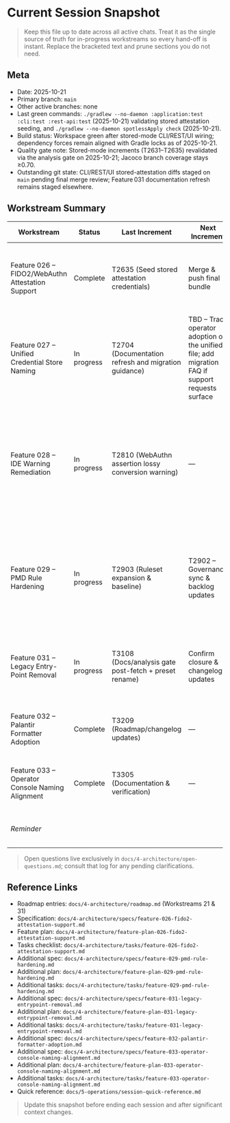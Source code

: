 # Current Session Snapshot

> Keep this file up to date across all active chats. Treat it as the single source of truth for in-progress workstreams so every hand-off is instant. Replace the bracketed text and prune sections you do not need.

## Meta
- Date: 2025-10-21
- Primary branch: `main`
- Other active branches: none
- Last green commands: `./gradlew --no-daemon :application:test :cli:test :rest-api:test` (2025-10-21) validating stored attestation seeding, and `./gradlew --no-daemon spotlessApply check` (2025-10-21).
- Build status: Workspace green after stored-mode CLI/REST/UI wiring; dependency forces remain aligned with Gradle locks as of 2025-10-21.
- Quality gate note: Stored-mode increments (T2631–T2635) revalidated via the analysis gate on 2025-10-21; Jacoco branch coverage stays ≥0.70.
- Outstanding git state: CLI/REST/UI stored-attestation diffs staged on `main` pending final merge review; Feature 031 documentation refresh remains staged elsewhere.

## Workstream Summary
| Workstream | Status | Last Increment | Next Increment | Notes |
|------------|--------|----------------|----------------|-------|
| Feature 026 – FIDO2/WebAuthn Attestation Support | Complete | T2635 (Seed stored attestation credentials) | Merge & push final bundle | Stored-mode flow delivered CLI `seed-attestations`, REST `/api/v1/webauthn/attestations/seed`, metadata fetch endpoints, and operator UI selectors backed by MapDB; spec/plan/tasks now marked complete and analysis gate closed 2025-10-21. |
| Feature 027 – Unified Credential Store Naming | In progress | T2704 (Documentation refresh and migration guidance) | TBD – Track operator adoption of the unified file; add migration FAQ if support requests surface | Factory/CLI/REST defaults anchored to `credentials.db`; legacy fallback checks removed, docs now instruct manual migration for existing stores. |
| Feature 028 – IDE Warning Remediation | In progress | T2810 (WebAuthn assertion lossy conversion warning) | — | Spec/plan/tasks added, Option B locked, TOTP constructors cleaned, WebAuthn attestation/REST metadata assertions updated; CLI/REST tests assert generated OTPs, Selenium suites verify inline/replay controls, full `spotlessApply check` passes; 2025-10-19 clarifications implemented (DTO extraction + SpotBugs annotation export); rest-api dependency lock refreshed to align `checker-qual` 3.51.1 with Gradle force. |
| Feature 029 – PMD Rule Hardening | In progress | T2903 (Ruleset expansion & baseline) | T2902 – Governance sync & backlog updates | PMD toolVersion bumped to 7.17.0 with dependency locks refreshed via `--write-locks`; legacy `AssignmentInOperand` findings in CLI `MaintenanceCli`, core `CborDecoder`/`SimpleJson`, and core-ocra `OcraReplayVerifierBenchmark` have been refactored and `./gradlew --no-daemon pmdMain pmdTest` now passes; NonExhaustiveSwitch added permanently with green `pmdMain pmdTest` + `spotlessApply check`. |
| Feature 031 – Legacy Entry-Point Removal | In progress | T3108 (Docs/analysis gate post-fetch + preset rename) | Confirm closure & changelog updates | WebAuthn presets now use W3C fixture identifiers, the legacy generator sample is gone, docs/knowledge map refreshed, HtmlUnit fetch polyfill enabled within Selenium suites, and targeted UI suites plus `spotlessApply check` reran 2025-10-19. |
| Feature 032 – Palantir Formatter Adoption | Complete | T3209 (Roadmap/changelog updates) | — | Palantir Java Format 2.78.0 is now enforced via Spotless + hooks, all JVM sources were reformatted, roadmap/changelog updated, and Feature 032 artefacts retained for traceability. |
| Feature 033 – Operator Console Naming Alignment | Complete | T3305 (Documentation & verification) | — | Controller, telemetry logger, replay endpoint, and UI assets renamed to `OperatorConsole*`; targeted `:rest-api:test` and `spotlessApply check` rerun 2025-10-21, telemetry now logs `event=ui.console.replay`. |
| _Reminder_ |  |  |  | Keep this table limited to active workstreams; move completed features to the roadmap instead of tracking them here. |

> Open questions live exclusively in `docs/4-architecture/open-questions.md`; consult that log for any pending clarifications.

## Reference Links
- Roadmap entries: `docs/4-architecture/roadmap.md` (Workstreams 21 & 31)
- Specification: `docs/4-architecture/specs/feature-026-fido2-attestation-support.md`
- Feature plan: `docs/4-architecture/feature-plan-026-fido2-attestation-support.md`
- Tasks checklist: `docs/4-architecture/tasks/feature-026-fido2-attestation-support.md`
- Additional spec: `docs/4-architecture/specs/feature-029-pmd-rule-hardening.md`
- Additional plan: `docs/4-architecture/feature-plan-029-pmd-rule-hardening.md`
- Additional tasks: `docs/4-architecture/tasks/feature-029-pmd-rule-hardening.md`
- Additional spec: `docs/4-architecture/specs/feature-031-legacy-entrypoint-removal.md`
- Additional plan: `docs/4-architecture/feature-plan-031-legacy-entrypoint-removal.md`
- Additional tasks: `docs/4-architecture/tasks/feature-031-legacy-entrypoint-removal.md`
- Additional spec: `docs/4-architecture/specs/feature-032-palantir-formatter-adoption.md`
- Additional spec: `docs/4-architecture/specs/feature-033-operator-console-naming-alignment.md`
- Additional plan: `docs/4-architecture/feature-plan-033-operator-console-naming-alignment.md`
- Additional tasks: `docs/4-architecture/tasks/feature-033-operator-console-naming-alignment.md`
- Quick reference: `docs/5-operations/session-quick-reference.md`

> Update this snapshot before ending each session and after significant context changes.

